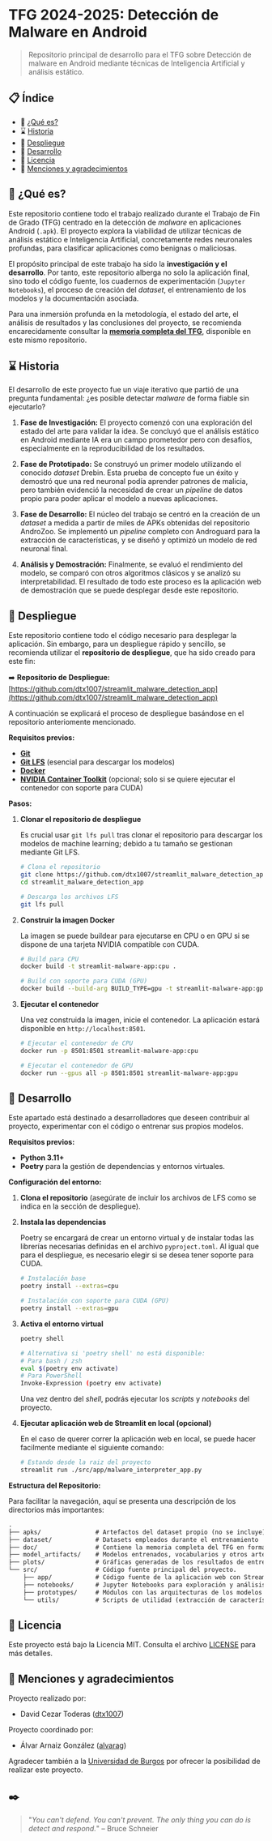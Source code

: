 # TFG 2024-2025: Detección de Malware en Android

> Repositorio principal de desarrollo para el TFG sobre Detección de malware en Android mediante técnicas de Inteligencia Artificial y análisis estático.

## 📋 Índice

- 🔎 [¿Qué es?](#-qué-es)
- ⌛ [Historia](#-historia)
- 🐋 [Despliegue](#-despliegue)
- 🔧 [Desarrollo](#-desarrollo)
- 📜 [Licencia](#-licencia)
- 🌟 [Menciones y agradecimientos](#-menciones-y-agradecimientos)

## 🔎 ¿Qué es?

Este repositorio contiene todo el trabajo realizado durante el Trabajo de Fin de Grado (TFG) centrado en la detección de *malware* en aplicaciones Android (`.apk`). El proyecto explora la viabilidad de utilizar técnicas de análisis estático e Inteligencia Artificial, concretamente redes neuronales profundas, para clasificar aplicaciones como benignas o maliciosas.

El propósito principal de este trabajo ha sido la **investigación y el desarrollo**. Por tanto, este repositorio alberga no solo la aplicación final, sino todo el código fuente, los cuadernos de experimentación (`Jupyter Notebooks`), el proceso de creación del *dataset*, el entrenamiento de los modelos y la documentación asociada.

Para una inmersión profunda en la metodología, el estado del arte, el análisis de resultados y las conclusiones del proyecto, se recomienda encarecidamente consultar la [**memoria completa del TFG**](./doc/memoria.pdf), disponible en este mismo repositorio.

## ⌛ Historia

El desarrollo de este proyecto fue un viaje iterativo que partió de una pregunta fundamental: ¿es posible detectar *malware* de forma fiable sin ejecutarlo?

1. **Fase de Investigación:** El proyecto comenzó con una exploración del estado del arte para validar la idea. Se concluyó que el análisis estático en Android mediante IA era un campo prometedor pero con desafíos, especialmente en la reproducibilidad de los resultados.

2. **Fase de Prototipado:** Se construyó un primer modelo utilizando el conocido *dataset* Drebin. Esta prueba de concepto fue un éxito y demostró que una red neuronal podía aprender patrones de malicia, pero también evidenció la necesidad de crear un *pipeline* de datos propio para poder aplicar el modelo a nuevas aplicaciones.

3. **Fase de Desarrollo:** El núcleo del trabajo se centró en la creación de un *dataset* a medida a partir de miles de APKs obtenidas del repositorio AndroZoo. Se implementó un *pipeline* completo con Androguard para la extracción de características, y se diseñó y optimizó un modelo de red neuronal final.

4. **Análisis y Demostración:** Finalmente, se evaluó el rendimiento del modelo, se comparó con otros algoritmos clásicos y se analizó su interpretabilidad. El resultado de todo este proceso es la aplicación web de demostración que se puede desplegar desde este repositorio.

## 🐋 Despliegue

Este repositorio contiene todo el código necesario para desplegar la aplicación. Sin embargo, para un despliegue rápido y sencillo, se recomienda utilizar el **repositorio de despliegue**, que ha sido creado para este fin:

➡️ **Repositorio de Despliegue:** [https://github.com/dtx1007/streamlit_malware_detection_app](https://github.com/dtx1007/streamlit_malware_detection_app)

A continuación se explicará el proceso de despliegue basándose en el repositorio anteriomente mencionado.

**Requisitos previos:**

- [**Git**](https://git-scm.com/downloads)
- [**Git LFS**](https://git-lfs.com/) (esencial para descargar los modelos)
- [**Docker**](https://www.docker.com/)
- [**NVIDIA Container Toolkit**](https://docs.nvidia.com/datacenter/cloud-native/container-toolkit/latest/install-guide.html) (opcional; solo si se quiere ejecutar el contenedor con soporte para CUDA)

**Pasos:**

1. **Clonar el repositorio de despliegue**

    Es crucial usar `git lfs pull` tras clonar el repositorio para descargar los modelos de machine learning; debido a tu tamaño se gestionan mediante Git LFS.

    ```sh
    # Clona el repositorio
    git clone https://github.com/dtx1007/streamlit_malware_detection_app
    cd streamlit_malware_detection_app

    # Descarga los archivos LFS
    git lfs pull
    ```

2. **Construir la imagen Docker**

    La imagen se puede buildear para ejecutarse en CPU o en GPU si se dispone de una tarjeta NVIDIA compatible con CUDA.

    ```sh
    # Build para CPU
    docker build -t streamlit-malware-app:cpu .

    # Build con soporte para CUDA (GPU)
    docker build --build-arg BUILD_TYPE=gpu -t streamlit-malware-app:gpu .
    ```

3. **Ejecutar el contenedor**

    Una vez construida la imagen, inicie el contenedor. La aplicación estará disponible en `http://localhost:8501`.

    ```sh
    # Ejecutar el contenedor de CPU
    docker run -p 8501:8501 streamlit-malware-app:cpu

    # Ejecutar el contenedor de GPU
    docker run --gpus all -p 8501:8501 streamlit-malware-app:gpu
    ```

## 🔧 Desarrollo

Este apartado está destinado a desarrolladores que deseen contribuir al proyecto, experimentar con el código o entrenar sus propios modelos.

**Requisitos previos:**

- **Python 3.11+**
- **Poetry** para la gestión de dependencias y entornos virtuales.

**Configuración del entorno:**

1. **Clona el repositorio** (asegúrate de incluir los archivos de LFS como se indica en la sección de despliegue).

2. **Instala las dependencias**

    Poetry se encargará de crear un entorno virtual y de instalar todas las librerías necesarias definidas en el archivo `pyproject.toml`. Al igual que para el despliegue, es necesario elegir si se desea tener soporte para CUDA.

    ```sh
    # Instalación base
    poetry install --extras=cpu

    # Instalación con soporte para CUDA (GPU)
    poetry install --extras=gpu
    ```

3. **Activa el entorno virtual**

    ```sh
    poetry shell

    # Alternativa si 'poetry shell' no está disponible:
    # Para bash / zsh
    eval $(poetry env activate)
    # Para PowerShell
    Invoke-Expression (poetry env activate)
    ```

    Una vez dentro del *shell*, podrás ejecutar los *scripts* y *notebooks* del proyecto.

4. **Ejecutar aplicación web de Streamlit en local (opcional)**

    En el caso de querer correr la aplicación web en local, se puede hacer facilmente mediante el siguiente comando:

    ```sh
    # Estando desde la raiz del proyecto
    streamlit run ./src/app/malware_interpreter_app.py
    ```

**Estructura del Repositorio:**

Para facilitar la navegación, aquí se presenta una descripción de los directorios más importantes:

<!-- TODO: Subir dataset y alguna de las apks -->

```txt
.
├── apks/               # Artefactos del dataset propio (no se incluye)
├── dataset/            # Datasets empleados durante el entrenamiento
├── doc/                # Contiene la memoria completa del TFG en formato LaTeX.
├── model_artifacts/    # Modelos entrenados, vocabularios y otros artefactos generados.
├── plots/              # Gráficas generadas de los resultados de entrenar los modelos y su interpretabilidad.
└── src/                # Código fuente principal del proyecto.
    ├── app/            # Código fuente de la aplicación web con Streamlit.
    ├── notebooks/      # Jupyter Notebooks para exploración y análisis.
    ├── prototypes/     # Módulos con las arquitecturas de los modelos y su I/O.
    └── utils/          # Scripts de utilidad (extracción de características, preprocesamiento, etc.).
```

## 📜 Licencia

Este proyecto está bajo la Licencia MIT. Consulta el archivo [LICENSE](LICENSE) para más detalles.

## 🌟 Menciones y agradecimientos

Proyecto realizado por:

- David Cezar Toderas ([dtx1007](https://github.com/dtx1007))

Proyecto coordinado por:

- Álvar Arnaiz González ([alvarag](https://github.com/alvarag))

Agradecer también a la [Universidad de Burgos](https://www.ubu.es/) por ofrecer la posibilidad de realizar este proyecto.

## ✒️

> "*You can't defend. You can't prevent. The only thing you can do is detect and respond.*" – Bruce Schneier
